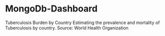 # MongoDb-Dashboard

Tuberculosis Burden by Country
Estimating the prevalence and mortality of Tuberculosis by country. Source: World Health Organization
